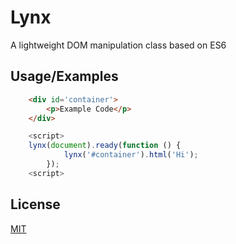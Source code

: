 # Lynx
A lightweight DOM manipulation class based on ES6

## Usage/Examples

```html
    <div id='container'>
        <p>Example Code</p>
    </div>
```

```javascript
    <script>
    lynx(document).ready(function () {
            lynx('#container').html('Hi');
        });
    <script>
```

## License

[MIT](LICENSE)

